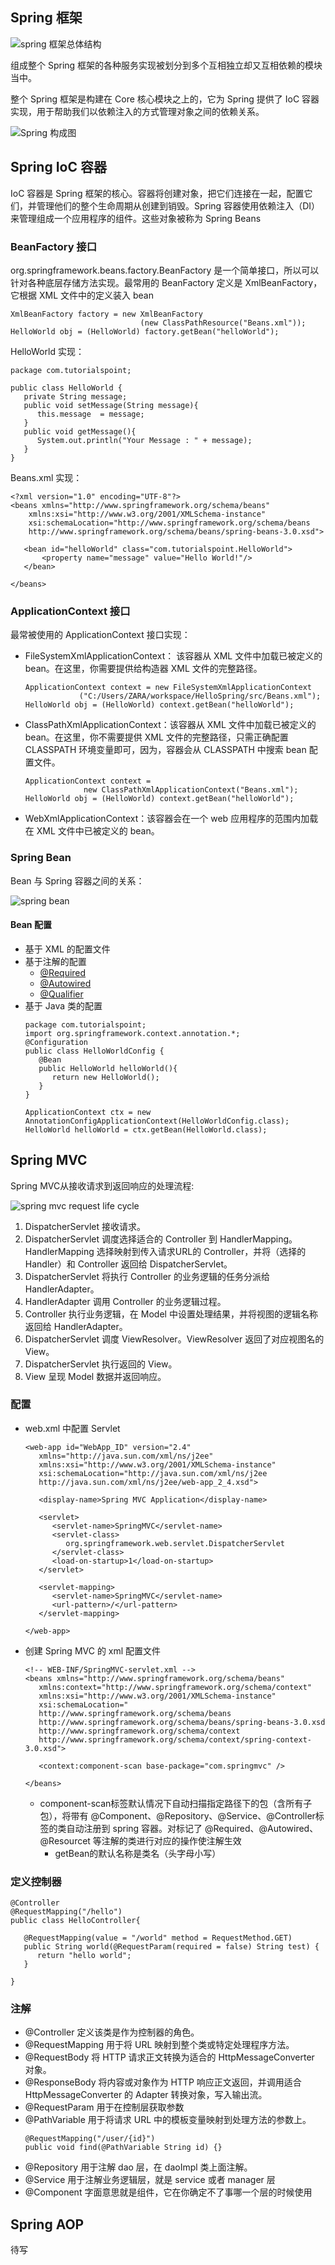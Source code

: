 ## Spring 框架

![spring 框架总体结构](https://i.screenshot.net/lvd0qtm)

组成整个 Spring 框架的各种服务实现被划分到多个互相独立却又互相依赖的模块当中。

整个 Spring 框架是构建在 Core 核心模块之上的，它为 Spring 提供了 IoC 容器实现，用于帮助我们以依赖注入的方式管理对象之间的依赖关系。

![Spring 构成图](https://i.screenshot.net/rzd48tz)

## Spring IoC 容器

IoC 容器是 Spring 框架的核心。容器将创建对象，把它们连接在一起，配置它们，并管理他们的整个生命周期从创建到销毁。Spring 容器使用依赖注入（DI）来管理组成一个应用程序的组件。这些对象被称为 Spring Beans


### BeanFactory 接口
org.springframework.beans.factory.BeanFactory 是一个简单接口，所以可以针对各种底层存储方法实现。最常用的 BeanFactory 定义是 XmlBeanFactory，它根据 XML 文件中的定义装入 bean
```
XmlBeanFactory factory = new XmlBeanFactory
                             (new ClassPathResource("Beans.xml"));
HelloWorld obj = (HelloWorld) factory.getBean("helloWorld");

```
HelloWorld 实现：
```
package com.tutorialspoint;

public class HelloWorld {
   private String message;
   public void setMessage(String message){
      this.message  = message;
   }
   public void getMessage(){
      System.out.println("Your Message : " + message);
   }
}
```

Beans.xml 实现：
```
<?xml version="1.0" encoding="UTF-8"?>
<beans xmlns="http://www.springframework.org/schema/beans"
    xmlns:xsi="http://www.w3.org/2001/XMLSchema-instance"
    xsi:schemaLocation="http://www.springframework.org/schema/beans
    http://www.springframework.org/schema/beans/spring-beans-3.0.xsd">

   <bean id="helloWorld" class="com.tutorialspoint.HelloWorld">
       <property name="message" value="Hello World!"/>
   </bean>

</beans>
```
### ApplicationContext 接口

最常被使用的 ApplicationContext 接口实现：
- FileSystemXmlApplicationContext： 该容器从 XML 文件中加载已被定义的 bean。在这里，你需要提供给构造器 XML 文件的完整路径。
    ```
    ApplicationContext context = new FileSystemXmlApplicationContext
                ("C:/Users/ZARA/workspace/HelloSpring/src/Beans.xml");
    HelloWorld obj = (HelloWorld) context.getBean("helloWorld");
    ```
- ClassPathXmlApplicationContext：该容器从 XML 文件中加载已被定义的 bean。在这里，你不需要提供 XML 文件的完整路径，只需正确配置 CLASSPATH 环境变量即可，因为，容器会从 CLASSPATH 中搜索 bean 配置文件。
    ```
    ApplicationContext context = 
                 new ClassPathXmlApplicationContext("Beans.xml");
    HelloWorld obj = (HelloWorld) context.getBean("helloWorld");
    ```

- WebXmlApplicationContext：该容器会在一个 web 应用程序的范围内加载在 XML 文件中已被定义的 bean。

### Spring Bean

Bean 与 Spring 容器之间的关系：

![spring bean](https://i.screenshot.net/v94q0cv)

#### Bean 配置
- 基于 XML 的配置文件
- 基于注解的配置
    - [@Required](https://www.w3cschool.cn/wkspring/9sle1mmh.html)
    - [@Autowired](https://www.w3cschool.cn/wkspring/rw2h1mmj.html)
    - [@Qualifier](https://www.w3cschool.cn/wkspring/knqr1mm2.html)
- 基于 Java 类的配置
    ```
    package com.tutorialspoint;
    import org.springframework.context.annotation.*;
    @Configuration
    public class HelloWorldConfig {
       @Bean 
       public HelloWorld helloWorld(){
          return new HelloWorld();
       }
    }
    ```
    ```
    ApplicationContext ctx = new AnnotationConfigApplicationContext(HelloWorldConfig.class); 
   HelloWorld helloWorld = ctx.getBean(HelloWorld.class);
    ```

## Spring MVC

Spring MVC从接收请求到返回响应的处理流程:

![spring mvc request life cycle](https://i.screenshot.net/pnkd5cn)

1. DispatcherServlet 接收请求。
2. DispatcherServlet 调度选择适合的 Controller 到 HandlerMapping。HandlerMapping 选择映射到传入请求URL的 Controller，并将（选择的 Handler）和 Controller 返回给 DispatcherServlet。
3. DispatcherServlet 将执行 Controller 的业务逻辑的任务分派给 HandlerAdapter。
4. HandlerAdapter 调用 Controller 的业务逻辑过程。
5. Controller 执行业务逻辑，在 Model 中设置处理结果，并将视图的逻辑名称返回给 HandlerAdapter。
6. DispatcherServlet 调度 ViewResolver。ViewResolver 返回了对应视图名的 View。
7. DispatcherServlet 执行返回的 View。
8. View 呈现 Model 数据并返回响应。


### 配置
- web.xml 中配置 Servlet
    ```
    <web-app id="WebApp_ID" version="2.4"
       xmlns="http://java.sun.com/xml/ns/j2ee" 
       xmlns:xsi="http://www.w3.org/2001/XMLSchema-instance"
       xsi:schemaLocation="http://java.sun.com/xml/ns/j2ee 
       http://java.sun.com/xml/ns/j2ee/web-app_2_4.xsd">
    
       <display-name>Spring MVC Application</display-name>
    
       <servlet>
          <servlet-name>SpringMVC</servlet-name>
          <servlet-class>
             org.springframework.web.servlet.DispatcherServlet
          </servlet-class>
          <load-on-startup>1</load-on-startup>
       </servlet>
    
       <servlet-mapping>
          <servlet-name>SpringMVC</servlet-name>
          <url-pattern>/</url-pattern>
       </servlet-mapping>
       
    </web-app>

    ```
- 创建 Spring MVC 的 xml 配置文件
    ```
    <!-- WEB-INF/SpringMVC-servlet.xml -->
    <beans xmlns="http://www.springframework.org/schema/beans"
       xmlns:context="http://www.springframework.org/schema/context"
       xmlns:xsi="http://www.w3.org/2001/XMLSchema-instance"
       xsi:schemaLocation="
       http://www.springframework.org/schema/beans     
       http://www.springframework.org/schema/beans/spring-beans-3.0.xsd
       http://www.springframework.org/schema/context 
       http://www.springframework.org/schema/context/spring-context-3.0.xsd">
    
       <context:component-scan base-package="com.springmvc" />
    
    </beans>
    ```
    - component-scan标签默认情况下自动扫描指定路径下的包（含所有子包），将带有 @Component、@Repository、@Service、@Controller标签的类自动注册到 spring 容器。对标记了 @Required、@Autowired、@Resourcet 等注解的类进行对应的操作使注解生效
        - getBean的默认名称是类名（头字母小写）

### 定义控制器
```
@Controller
@RequestMapping("/hello")
public class HelloController{

   @RequestMapping(value = "/world" method = RequestMethod.GET)
   public String world(@RequestParam(required = false) String test) {
      return "hello world";
   }

}
```
### 注解
- @Controller 定义该类是作为控制器的角色。
- @RequestMapping 用于将 URL 映射到整个类或特定处理程序方法。
- @RequestBody 将 HTTP 请求正文转换为适合的 HttpMessageConverter 对象。
- @ResponseBody 将内容或对象作为 HTTP 响应正文返回，并调用适合 HttpMessageConverter 的 Adapter 转换对象，写入输出流。
- @RequestParam 用于在控制层获取参数
- @PathVariable 用于将请求 URL 中的模板变量映射到处理方法的参数上。
    ```
    @RequestMapping("/user/{id}")  
    public void find(@PathVariable String id) {}
    ```
- @Repository 用于注解 dao 层，在 daoImpl 类上面注解。
- @Service 用于注解业务逻辑层，就是 service 或者 manager 层
- @Component 字面意思就是组件，它在你确定不了事哪一个层的时候使用

## Spring AOP 
待写